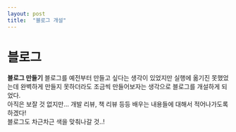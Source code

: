 ```yaml
---
layout: post
title:  "블로그 개설"
---
```


# 블로그

**블로그 만들기**
블로그를 예전부터 만들고 싶다는 생각이 있었지만 실행에 옮기진 못했었는데 완벽하게 만들지 못하더라도 조금씩 만들어보자는 생각으로 블로그를 개설하게 되었다.   
아직은 보잘 것 없지만... 개발 리뷰, 책 리뷰 등등 배우는 내용들에 대해서 적어나가도록 하겠다!    
블로그도 차근차근 색을 맞춰나갈 것..!
